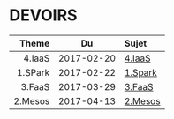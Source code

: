# DEVOIRS

|  Theme   | Du       | Sujet                        |
|---------:|:--------:|:-----------------------------|  
|4.IaaS    |2017-02-20|[4.IaaS](4.IaaS)              |
|1.SPark   |2017-02-22|[1.Spark](2.mS/1.Spark/README.md#devoir)  |
|3.FaaS    |2017-03-29|[3.FaaS](3.FaaS/README.md#devoir)  |
|2.Mesos   |2017-04-13|[2.Mesos](2.mS/2.Mesos/README.md#devoir)  |

